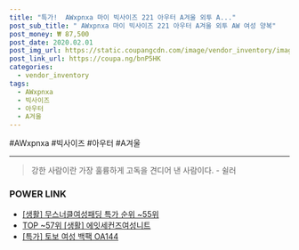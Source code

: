 ```yaml
--- 
title: "특가!  AWxpnxa 마이 빅사이즈 221 아우터 A겨울 외투 A..." 
post_sub_title: " AWxpnxa 마이 빅사이즈 221 아우터 A겨울 외투 AW 여성 양복" 
post_money: ₩ 87,500 
post_date: 2020.02.01 
post_img_url: https://static.coupangcdn.com/image/vendor_inventory/images/2018/12/28/9/4/7e9f97fc-0b67-4cc1-9a82-e589f265b7f4.jpg 
post_link_url: https://coupa.ng/bnP5HK 
categories: 
  - vendor_inventory 
tags: 
  - AWxpnxa 
  - 빅사이즈 
  - 아우터 
  - A겨울 
--- 
```

  #AWxpnxa #빅사이즈 #아우터 #A겨울 
<hr> 

> 강한 사람이란 가장 훌륭하게 고독을 견디어 낸 사람이다. - 쉴러 


### POWER LINK

* <a href="https://blog.naver.com/sakai111/221785463282" target="_blank"> [생활] 무스너클여성패딩 특가 순위 ~55위</a>
* <a href="https://blog.naver.com/fasyy4321/221778163439" target="_blank"> TOP ~57위 [생활] 에잇세컨즈여성니트</a>
* <a href="https://blog.naver.com/an0733/221791632887" target="_blank">[특가] 토보 여성 백팩 OA144</a>
